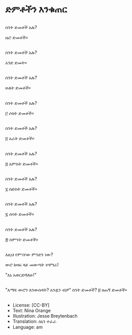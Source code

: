 # ድምቶችን እንቁጠር

##
ስንት ድመቶች አሉ?

ዜሮ ድመቶች።

##
ስንት ድመቶች አሉ?

አንድ ድመት።

##
ስንት ድመቶች አሉ?

ሁለት ድመቶች።

##
ስንት ድመቶች አሉ?

፫
ሶስት ድመቶች።

##
ስንት ድመቶች አሉ?

፬
አራት ድመቶች።

##
ስንት ድመቶች አሉ?

፭
አምስት ድመቶች።

##
ስንት ድመቶች አሉ?

፮
ስድስት ድመቶች።

##
ስንት ድመቶች አሉ?

፯
ሰባት ድመቶች።

##
ስንት ድመቶች አሉ?

፰
ስምንት ድመቶች።

##
እዚህ የምናየው ምንድን ነው?

ውሮ ከዛፍ ላይ መውጣት
ተቸግራ!

"እኔ አወርድሻለሁ!"

##
"እማዬ ውሮን እንውሰዳት?
አንዷን ብቻ"
ስንት ድመቶች?
፱
ዘጠኝ ድመቶች።

##
* License: [CC-BY]
* Text: Nina Orange
* Illustration: Jesse Breytenbach
* Translation: ስኒን ተፈራ
* Language: am
